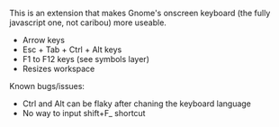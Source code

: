 This is an extension that makes Gnome's onscreen keyboard (the fully javascript one, not caribou) more useable.

* Arrow keys
* Esc + Tab + Ctrl + Alt keys
* F1 to F12 keys (see symbols layer)
* Resizes workspace

Known bugs/issues:
* Ctrl and Alt can be flaky after chaning the keyboard language
* No way to input shift+F_ shortcut
